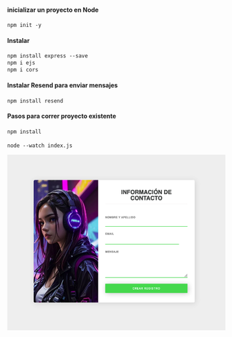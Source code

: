 #### inicializar un proyecto en Node

    npm init -y

#### Instalar

    npm install express --save
    npm i ejs
    npm i cors

#### Instalar Resend para enviar mensajes

    npm install resend

#### Pasos para correr proyecto existente

    npm install

    node --watch index.js

![](https://raw.githubusercontent.com/urian121/imagenes-proyectos-github/master/enviar-email-desde-Resend-con-Node-y-Express-urian-viera.png)
